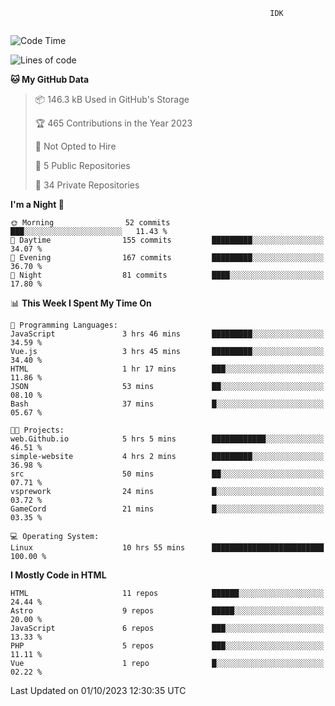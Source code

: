 ```text
                                                          IDK
                                       
```

<!--START_SECTION:waka-->
![Code Time](http://img.shields.io/badge/Code%20Time-58%20hrs%2053%20mins-blue)

![Lines of code](https://img.shields.io/badge/From%20Hello%20World%20I%27ve%20Written-119.7%20thousand%20lines%20of%20code-blue)

**🐱 My GitHub Data** 

> 📦 146.3 kB Used in GitHub's Storage 
 > 
> 🏆 465 Contributions in the Year 2023
 > 
> 🚫 Not Opted to Hire
 > 
> 📜 5 Public Repositories 
 > 
> 🔑 34 Private Repositories 
 > 
**I'm a Night 🦉** 

```text
🌞 Morning                52 commits          ███░░░░░░░░░░░░░░░░░░░░░░   11.43 % 
🌆 Daytime                155 commits         █████████░░░░░░░░░░░░░░░░   34.07 % 
🌃 Evening                167 commits         █████████░░░░░░░░░░░░░░░░   36.70 % 
🌙 Night                  81 commits          ████░░░░░░░░░░░░░░░░░░░░░   17.80 % 
```


📊 **This Week I Spent My Time On** 

```text
💬 Programming Languages: 
JavaScript               3 hrs 46 mins       █████████░░░░░░░░░░░░░░░░   34.59 % 
Vue.js                   3 hrs 45 mins       █████████░░░░░░░░░░░░░░░░   34.40 % 
HTML                     1 hr 17 mins        ███░░░░░░░░░░░░░░░░░░░░░░   11.86 % 
JSON                     53 mins             ██░░░░░░░░░░░░░░░░░░░░░░░   08.10 % 
Bash                     37 mins             █░░░░░░░░░░░░░░░░░░░░░░░░   05.67 % 

🐱‍💻 Projects: 
web.Github.io            5 hrs 5 mins        ████████████░░░░░░░░░░░░░   46.51 % 
simple-website           4 hrs 2 mins        █████████░░░░░░░░░░░░░░░░   36.98 % 
src                      50 mins             ██░░░░░░░░░░░░░░░░░░░░░░░   07.71 % 
vsprework                24 mins             █░░░░░░░░░░░░░░░░░░░░░░░░   03.72 % 
GameCord                 21 mins             █░░░░░░░░░░░░░░░░░░░░░░░░   03.35 % 

💻 Operating System: 
Linux                    10 hrs 55 mins      █████████████████████████   100.00 % 
```

**I Mostly Code in HTML** 

```text
HTML                     11 repos            ██████░░░░░░░░░░░░░░░░░░░   24.44 % 
Astro                    9 repos             █████░░░░░░░░░░░░░░░░░░░░   20.00 % 
JavaScript               6 repos             ███░░░░░░░░░░░░░░░░░░░░░░   13.33 % 
PHP                      5 repos             ███░░░░░░░░░░░░░░░░░░░░░░   11.11 % 
Vue                      1 repo              █░░░░░░░░░░░░░░░░░░░░░░░░   02.22 % 
```




 Last Updated on 01/10/2023 12:30:35 UTC
<!--END_SECTION:waka-->
